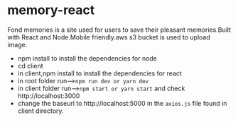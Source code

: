 # memory-react
Fond memories is a site used for users to save their pleasant memories.Built with React and Node.Mobile friendly.aws s3 bucket is used to upload image.

- npm install to install the dependencies for node
- cd client
- in client,npm install to install the dependencies for react
- in root folder run-->`npm run dev or yarn dev`
- in client folder run-->`npm start or yarn start` and check http://localhost:3000
- change the baseurl to http://localhost:5000 in the `axios.js` file found in client directory.
